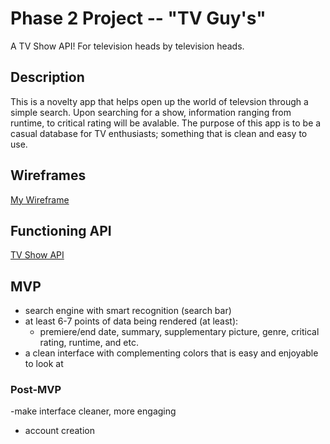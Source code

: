 # Phase 2 Project -- "TV Guy's"

A TV Show API! For television heads by television heads.

## Description

This is a novelty app that helps open up the world of televsion through a simple search. Upon searching for a show, information ranging from runtime, to critical rating will be avalable. The purpose of this app is to be a casual database for TV enthusiasts; something that is clean and easy to use.

## Wireframes

[My Wireframe](https://www.figma.com/file/RUe2lVgjE8A3L3TC65Aw2X/Powerup-(Copy)?node-id=0%3A1)

## Functioning API

[TV Show API](https://https://www.tvmaze.com/api)

## MVP

- search engine with smart recognition (search bar)
- at least 6-7 points of data being rendered (at least):
  - premiere/end date, summary, supplementary picture, genre, critical rating, runtime, and etc.
- a clean interface with complementing colors that is easy and enjoyable to look at

### Post-MVP

-make interface cleaner, more engaging 
  - account creation 
